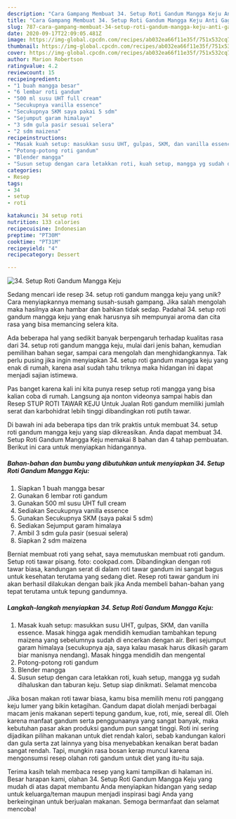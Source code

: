 ```yaml
---
description: "Cara Gampang Membuat 34. Setup Roti Gandum Mangga Keju Anti Gagal"
title: "Cara Gampang Membuat 34. Setup Roti Gandum Mangga Keju Anti Gagal"
slug: 787-cara-gampang-membuat-34-setup-roti-gandum-mangga-keju-anti-gagal
date: 2020-09-17T22:09:05.481Z
image: https://img-global.cpcdn.com/recipes/ab032ea66f11e35f/751x532cq70/34-setup-roti-gandum-mangga-keju-foto-resep-utama.jpg
thumbnail: https://img-global.cpcdn.com/recipes/ab032ea66f11e35f/751x532cq70/34-setup-roti-gandum-mangga-keju-foto-resep-utama.jpg
cover: https://img-global.cpcdn.com/recipes/ab032ea66f11e35f/751x532cq70/34-setup-roti-gandum-mangga-keju-foto-resep-utama.jpg
author: Marion Robertson
ratingvalue: 4.2
reviewcount: 15
recipeingredient:
- "1 buah mangga besar"
- "6 lembar roti gandum"
- "500 ml susu UHT full cream"
- "Secukupnya vanilla essence"
- "Secukupnya SKM saya pakai 5 sdm"
- "Sejumput garam himalaya"
- "3 sdm gula pasir sesuai selera"
- "2 sdm maizena"
recipeinstructions:
- "Masak kuah setup: masukkan susu UHT, gulpas, SKM, dan vanilla essence. Masak hingga agak mendidih kemudian tambahkan tepung maizena yang sebelumnya sudah di encerkan dengan air. Beri sejumput garam himalaya (secukupnya aja, saya kalau masak harus dikasih garam biar manisnya nendang). Masak hingga mendidih dan mengental"
- "Potong-potong roti gandum"
- "Blender mangga"
- "Susun setup dengan cara letakkan roti, kuah setup, mangga yg sudah dihaluskan dan taburan keju. Setup siap dinikmati. Selamat mencoba"
categories:
- Resep
tags:
- 34
- setup
- roti

katakunci: 34 setup roti 
nutrition: 133 calories
recipecuisine: Indonesian
preptime: "PT30M"
cooktime: "PT31M"
recipeyield: "4"
recipecategory: Dessert

---
```



![34. Setup Roti Gandum Mangga Keju](https://img-global.cpcdn.com/recipes/ab032ea66f11e35f/751x532cq70/34-setup-roti-gandum-mangga-keju-foto-resep-utama.jpg)

Sedang mencari ide resep 34. setup roti gandum mangga keju yang unik? Cara menyiapkannya memang susah-susah gampang. Jika salah mengolah maka hasilnya akan hambar dan bahkan tidak sedap. Padahal 34. setup roti gandum mangga keju yang enak harusnya sih mempunyai aroma dan cita rasa yang bisa memancing selera kita.

Ada beberapa hal yang sedikit banyak berpengaruh terhadap kualitas rasa dari 34. setup roti gandum mangga keju, mulai dari jenis bahan, kemudian pemilihan bahan segar, sampai cara mengolah dan menghidangkannya. Tak perlu pusing jika ingin menyiapkan 34. setup roti gandum mangga keju yang enak di rumah, karena asal sudah tahu triknya maka hidangan ini dapat menjadi sajian istimewa.

Pas banget karena kali ini kita punya resep setup roti mangga yang bisa kalian coba di rumah. Langsung aja nonton videonya sampai habis dan Resep STUP ROTI TAWAR KEJU Untuk Jualan Roti gandum memiliki jumlah serat dan karbohidrat lebih tinggi dibandingkan roti putih tawar.


Di bawah ini ada beberapa tips dan trik praktis untuk membuat 34. setup roti gandum mangga keju yang siap dikreasikan. Anda dapat membuat 34. Setup Roti Gandum Mangga Keju memakai 8 bahan dan 4 tahap pembuatan. Berikut ini cara untuk menyiapkan hidangannya.

<!--inarticleads1-->

##### Bahan-bahan dan bumbu yang dibutuhkan untuk menyiapkan 34. Setup Roti Gandum Mangga Keju:

1. Siapkan 1 buah mangga besar
1. Gunakan 6 lembar roti gandum
1. Gunakan 500 ml susu UHT full cream
1. Sediakan Secukupnya vanilla essence
1. Gunakan Secukupnya SKM (saya pakai 5 sdm)
1. Sediakan Sejumput garam himalaya
1. Ambil 3 sdm gula pasir (sesuai selera)
1. Siapkan 2 sdm maizena


Berniat membuat roti yang sehat, saya memutuskan membuat roti gandum. Setup roti tawar pisang. foto: cookpad.com. Dibandingkan dengan roti tawar biasa, kandungan serat di dalam roti tawar gandum ini sangat bagus untuk kesehatan terutama yang sedang diet. Resep roti tawar gandum ini akan berhasil dilakukan dengan baik jika Anda membeli bahan-bahan yang tepat terutama untuk tepung gandumnya. 

<!--inarticleads2-->

##### Langkah-langkah menyiapkan 34. Setup Roti Gandum Mangga Keju:

1. Masak kuah setup: masukkan susu UHT, gulpas, SKM, dan vanilla essence. Masak hingga agak mendidih kemudian tambahkan tepung maizena yang sebelumnya sudah di encerkan dengan air. Beri sejumput garam himalaya (secukupnya aja, saya kalau masak harus dikasih garam biar manisnya nendang). Masak hingga mendidih dan mengental
1. Potong-potong roti gandum
1. Blender mangga
1. Susun setup dengan cara letakkan roti, kuah setup, mangga yg sudah dihaluskan dan taburan keju. Setup siap dinikmati. Selamat mencoba


Jika bosan makan roti tawar biasa, kamu bisa memilih menu roti panggang keju lumer yang bikin ketagihan. Gandum dapat diolah menjadi berbagai macam jenis makanan seperti tepung gandum, kue, roti, mie, sereal dll. Oleh karena manfaat gandum serta penggunaanya yang sangat banyak, maka kebutuhan pasar akan produksi gandum pun sangat tinggi. Roti ini sering dijadikan pilihan makanan untuk diet rendah kalori, sebab kandungan kalori dan gula serta zat lainnya yang bisa menyebabkan kenaikan berat badan sangat rendah. Tapi, mungkin rasa bosan kerap muncul karena mengonsumsi resep olahan roti gandum untuk diet yang itu-itu saja. 

Terima kasih telah membaca resep yang kami tampilkan di halaman ini. Besar harapan kami, olahan 34. Setup Roti Gandum Mangga Keju yang mudah di atas dapat membantu Anda menyiapkan hidangan yang sedap untuk keluarga/teman maupun menjadi inspirasi bagi Anda yang berkeinginan untuk berjualan makanan. Semoga bermanfaat dan selamat mencoba!
